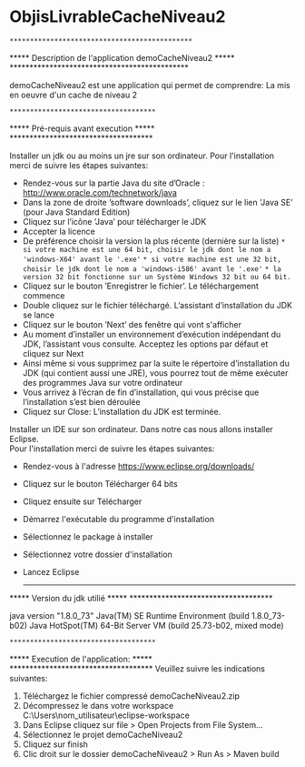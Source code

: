 # ObjisLivrableCacheNiveau2
	*********************************************
*****  	Description de l'application demoCacheNiveau2   *****
	*********************************************

demoCacheNiveau2 est une application qui permet de comprendre:
La mis en oeuvre d'un cache de niveau 2	

	************************************
*****  	     Pré-requis avant execution		*****
	************************************

Installer un jdk ou au moins un jre sur son ordinateur.
Pour l'installation merci de suivre les étapes suivantes:
* Rendez-vous sur la partie Java du site d’Oracle : http://www.oracle.com/technetwork/java
* Dans la zone de droite ’software downloads’, cliquez sur le lien ’Java SE’ (pour Java Standard Edition)
* Cliquez sur l’icône ’Java’ pour télécharger le JDK
* Accepter la licence
* De préférence choisir la version la plus récente (dernière sur la liste)
 `* si votre machine est une 64 bit, choisir le jdk dont le nom a 'windows-X64' avant le '.exe'`
 `* si votre machine est une 32 bit, choisir le jdk dont le nom a 'windows-i586' avant le '.exe'`
 `* la version 32 bit fonctionne sur un Système Windows 32 bit ou 64 bit.`
* Cliquez sur le bouton ’Enregistrer le fichier’. Le téléchargement commence
* Double cliquez sur le fichier téléchargé. L’assistant d’installation du JDK se lance
* Cliquez sur le bouton ’Next’ des fenêtre qui vont s'afficher
* Au moment d’installer un environnement d’exécution indépendant du JDK, l’assistant vous consulte. Acceptez les options par défaut et cliquez sur Next
* Ainsi même si vous supprimez par la suite le répertoire d’installation du JDK (qui contient aussi une JRE), vous pourrez tout de même exécuter des programmes Java sur votre ordinateur
* Vous arrivez à l’écran de fin d’installation, qui vous précise que l’installation s’est bien déroulée 
* Cliquez sur Close: L’installation du JDK est terminée. 

Installer un IDE sur son ordinateur. Dans notre cas nous allons installer Eclipse.  
Pour l'installation merci de suivre les étapes suivantes:
* Rendez-vous à l'adresse https://www.eclipse.org/downloads/
* Cliquez sur le bouton Télécharger 64 bits
* Cliquez ensuite sur Télécharger
* Démarrez l'exécutable du programme d'installation
* Sélectionnez le package à installer
* Sélectionnez votre dossier d'installation
* Lancez Eclipse 

	************************************
*****  		Version du jdk utilié		  	*****
	************************************

java version "1.8.0_73"
Java(TM) SE Runtime Environment (build 1.8.0_73-b02)
Java HotSpot(TM) 64-Bit Server VM (build 25.73-b02, mixed mode)

	************************************
***** 	Execution de l'application:    		*****
	************************************
Veuillez suivre les indications suivantes:
1. Téléchargez le fichier compressé demoCacheNiveau2.zip
2. Décompressez le dans votre workspace C:\Users\nom_utilisateur\eclipse-workspace
3. Dans Eclipse cliquez sur file > Open Projects from File System...
4. Sélectionnez le projet demoCacheNiveau2
5. Cliquez sur finish
6. Clic droit sur le dossier demoCacheNiveau2 > Run As > Maven build
